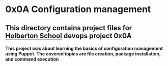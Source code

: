 # 0x0A Configuration management
## This directory contains project files for [Holberton School](https://www.holbertonschool.com/) devops project 0x0A

#### This project was about learning the basics of configuration management using Puppet. The covered topics are file creation, package installation, and command execution

